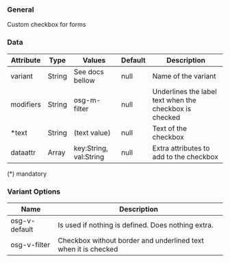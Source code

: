 ### General
Custom checkbox for forms

### Data
| Attribute | Type | Values | Default | Description |
|---|---|---|---|---|
| variant | String | See docs bellow | null | Name of the variant |
| modifiers | String | osg-m-filter | null | Underlines the label text when the checkbox is checked |
| *text | String | (text value) | null | Text of the checkbox |
| dataattr | Array | key:String, val:String | null | Extra attributes to add to the checkbox |

(*) mandatory

### Variant Options
| Name | Description |
|------|-------------|
| osg-v-default | Is used if nothing is defined. Does nothing extra. |
| osg-v-filter | Checkbox without border and underlined text when it is checked |
